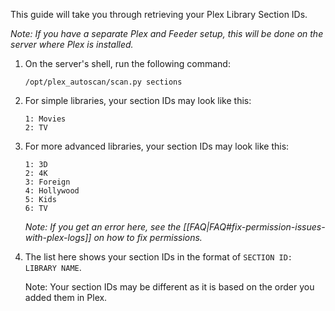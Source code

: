 This guide will take you through retrieving your Plex Library Section IDs.

_Note: If you have a separate Plex and Feeder setup, this will be done on the server where Plex is installed._

1. On the server's shell, run the following command:

    ```
    /opt/plex_autoscan/scan.py sections
    ```

1. For simple libraries, your section IDs may look like this: 

    ```
    1: Movies
    2: TV
    ```


1. For more advanced libraries, your section IDs may look like this: 

    ```
    1: 3D
    2: 4K
    3: Foreign
    4: Hollywood
    5: Kids
    6: TV
    ```
  
    _Note: If you get an error here, see the [[FAQ|FAQ#fix-permission-issues-with-plex-logs]] on how to fix permissions._

1. The list here shows your section IDs in the format of `SECTION ID: LIBRARY NAME`. 

    Note: Your section IDs may be different as it is based on the order you added them in Plex.
